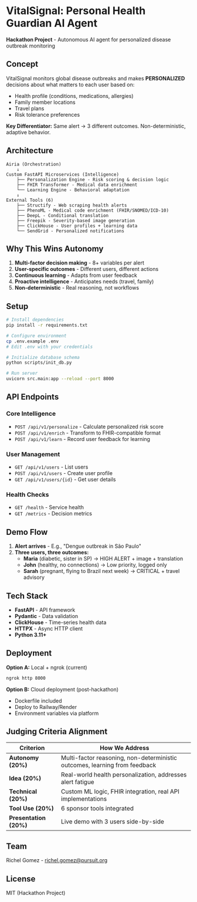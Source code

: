 # VitalSignal: Personal Health Guardian AI Agent

**Hackathon Project** - Autonomous AI agent for personalized disease outbreak monitoring

## Concept

VitalSignal monitors global disease outbreaks and makes **PERSONALIZED** decisions about what matters to each user based on:
- Health profile (conditions, medications, allergies)
- Family member locations
- Travel plans
- Risk tolerance preferences

**Key Differentiator:** Same alert → 3 different outcomes. Non-deterministic, adaptive behavior.

## Architecture

```
Airia (Orchestration)
    ↓
Custom FastAPI Microservices (Intelligence)
    ├── Personalization Engine - Risk scoring & decision logic
    ├── FHIR Transformer - Medical data enrichment
    └── Learning Engine - Behavioral adaptation
    ↓
External Tools (6)
    ├── Structify - Web scraping health alerts
    ├── PhenoML - Medical code enrichment (FHIR/SNOMED/ICD-10)
    ├── DeepL - Conditional translation
    ├── Freepik - Severity-based image generation
    ├── ClickHouse - User profiles + learning data
    └── SendGrid - Personalized notifications
```

## Why This Wins Autonomy

1. **Multi-factor decision making** - 8+ variables per alert
2. **User-specific outcomes** - Different users, different actions
3. **Continuous learning** - Adapts from user feedback
4. **Proactive intelligence** - Anticipates needs (travel, family)
5. **Non-deterministic** - Real reasoning, not workflows

## Setup

```bash
# Install dependencies
pip install -r requirements.txt

# Configure environment
cp .env.example .env
# Edit .env with your credentials

# Initialize database schema
python scripts/init_db.py

# Run server
uvicorn src.main:app --reload --port 8000
```

## API Endpoints

### Core Intelligence
- `POST /api/v1/personalize` - Calculate personalized risk score
- `POST /api/v1/enrich` - Transform to FHIR-compatible format
- `POST /api/v1/learn` - Record user feedback for learning

### User Management
- `GET /api/v1/users` - List users
- `POST /api/v1/users` - Create user profile
- `GET /api/v1/users/{id}` - Get user details

### Health Checks
- `GET /health` - Service health
- `GET /metrics` - Decision metrics

## Demo Flow

1. **Alert arrives** - E.g., "Dengue outbreak in São Paulo"
2. **Three users, three outcomes:**
   - **Maria** (diabetic, sister in SP) → HIGH ALERT + image + translation
   - **John** (healthy, no connections) → Low priority, logged only
   - **Sarah** (pregnant, flying to Brazil next week) → CRITICAL + travel advisory

## Tech Stack

- **FastAPI** - API framework
- **Pydantic** - Data validation
- **ClickHouse** - Time-series health data
- **HTTPX** - Async HTTP client
- **Python 3.11+**

## Deployment

**Option A:** Local + ngrok (current)
```bash
ngrok http 8000
```

**Option B:** Cloud deployment (post-hackathon)
- Dockerfile included
- Deploy to Railway/Render
- Environment variables via platform

## Judging Criteria Alignment

| Criterion | How We Address |
|-----------|---------------|
| **Autonomy (20%)** | Multi-factor reasoning, non-deterministic outcomes, learning from feedback |
| **Idea (20%)** | Real-world health personalization, addresses alert fatigue |
| **Technical (20%)** | Custom ML logic, FHIR integration, real API implementations |
| **Tool Use (20%)** | 6 sponsor tools integrated |
| **Presentation (20%)** | Live demo with 3 users side-by-side |

## Team

Richel Gomez - richel.gomez@pursuit.org

## License

MIT (Hackathon Project)

